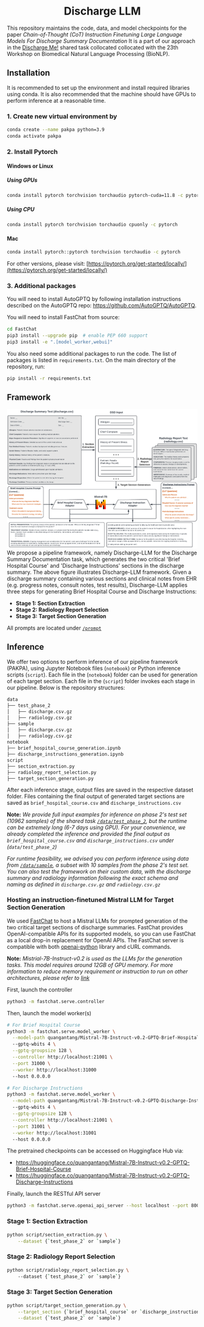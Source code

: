<div align="center">

# Discharge LLM

</div>

This repository maintains the code, data, and model checkpoints for the paper *Chain-of-Thought (CoT) Instruction Finetuning Large Language Models For Discharge Summary Documentation*
It is a part of our approach in the [Discharge Me!](https://www.codabench.org/competitions/2008/) shared task collocated collocated with the 23th Workshop on Biomedical Natural Language Processing (BioNLP).

## Installation
It is recommended to set up the environment and install required libraries using conda. 
It is also recommended that the machine should have GPUs to perform inference at a reasonable time.  
### 1. Create new virtual environment by
```bash
conda create --name pakpa python=3.9
conda activate pakpa
```
### 2. Install Pytorch
#### Windows or Linux
##### Using GPUs
```bash
conda install pytorch torchvision torchaudio pytorch-cuda=11.8 -c pytorch -c nvidia
```
##### Using CPU
```bash
conda install pytorch torchvision torchaudio cpuonly -c pytorch
```
#### Mac
```bash
conda install pytorch::pytorch torchvision torchaudio -c pytorch
```
For other versions, please visit: [https://pytorch.org/get-started/locally/](https://pytorch.org/get-started/locally/)

### 3. Additional packages
You will need to install AutoGPTQ by following installation instructions described on the AutoGPTQ repo: https://github.com/AutoGPTQ/AutoGPTQ.

You will need to install FastChat from source:
```bash
cd FastChat
pip3 install --upgrade pip  # enable PEP 660 support
pip3 install -e ".[model_worker,webui]"
```

You also need some additional packages to run the code. The list of packages is listed in ```requirements.txt```. On the main directory of the repository, run:
```bash
pip install -r requirements.txt
```

## Framework
![Model architecture](Discharge_LLM_Diagram.png)
We propose a pipeline framework, namely Discharge-LLM for the Discharge Summary Documentation task, which generates the two critical 'Brief Hospital Course' and 'Discharge Instructions' sections in the discharge summary. 
The above figure illustrates Discharge-LLM framework. 
Given a discharge summary containing various sections and clinical notes from EHR (e.g. progress notes, consult notes, test results), 
Discharge-LLM applies three steps for generating Brief Hospital Course and Discharge Instructions:
- **Stage 1: Section Extraction**
- **Stage 2: Radiology Report Selection**
- **Stage 3: Target Section Generation**

All prompts are located under [```/prompt```](/prompt)

## Inference
We offer two options to perform inference of our pipeline framework (PAKPA), using Jupyter Notebook files (```notebook```) or Python inference scripts (```script```).
Each file in the (```notebook```) folder can be used for generation of each target section.
Each file in the (```script```) folder invokes each stage in our pipeline.
Below is the repository structures:
```
data
├── test_phase_2
│   ├── discharge.csv.gz
│   ├── radiology.csv.gz
├── sample
│   ├── discharge.csv.gz
│   ├── radiology.csv.gz
notebook
├── brief_hospital_course_generation.ipynb
├── discharge_instructions_generation.ipynb
script
├── section_extraction.py
├── radiology_report_selection.py
├── target_section_generation.py
```

After each inference stage, output files are saved in the respective dataset folder.
Files containing the final output of generated target sections are saved as ```brief_hospital_course.csv``` and ```discharge_instructions.csv```


**Note:** *We provide full input examples for inference on phase 2's test set (10962 samples) of the shared task [```/data/test_phase_2```](```/data/test_phase_2```), but the runtime can be extremely long (6-7 days using GPU).
For your convenience, we already completed the inference and provided the final output as ```brief_hospital_course.csv``` and ```discharge_instructions.csv``` under (```data/test_phase_2```)*

*For runtime feasibility, we advised you can perform inference using data from [```/data/sample```](```/data/sample```), a subset with 10 samples from the phase 2's test set.
You can also test the framework on their custom data, 
with the discharge summary and radiology information following the exact schema and naming as defined in ```discharge.csv.gz``` and ```radiology.csv.gz```*

### Hosting an instruction-finetuned Mistral LLM for Target Section Generation
We used [FastChat](https://github.com/lm-sys/FastChat/tree/main) to host a Mistral LLMs for prompted generation of the two critical target sections of discharge summaries.
FastChat provides OpenAI-compatible APIs for its supported models, so you can use FastChat as a local drop-in replacement for OpenAI APIs.
The FastChat server is compatible with both [openai-python](https://github.com/openai/openai-python) library and cURL commands.

**Note:** *Mistrial-7B-Instruct-v0.2 is used as the LLMs for the generation tasks. This model requires around 12GB of GPU memory.
For more information to reduce memory requirement or instruction to run on other architectures, please refer to [link](https://github.com/lm-sys/FastChat/tree/main?tab=readme-ov-file#inference-with-command-line-interface)*

First, launch the controller
```bash
python3 -m fastchat.serve.controller
```

Then, launch the model worker(s)

```bash
# For Brief Hospital Course
python3 -m fastchat.serve.model_worker \
  --model-path quangantang/Mistral-7B-Instruct-v0.2-GPTQ-Brief-Hospital-Course \ 
  --gptq-wbits 4 \
  --gptq-groupsize 128 \
  --controller http://localhost:21001 \
  --port 31000 \
  --worker http://localhost:31000
  --host 0.0.0.0
```

```bash
# For Discharge Instructions
python3 -m fastchat.serve.model_worker \
  --model-path quangantang/Mistral-7B-Instruct-v0.2-GPTQ-Discharge-Instructions \ 
  --gptq-wbits 4 \
  --gptq-groupsize 128 \
  --controller http://localhost:21001 \
  --port 31001 \
  --worker http://localhost:31001
  --host 0.0.0.0
```

The pretrained checkpoints can be accessed on Huggingface Hub via:
- https://huggingface.co/quangantang/Mistral-7B-Instruct-v0.2-GPTQ-Brief-Hospital-Course
- https://huggingface.co/quangantang/Mistral-7B-Instruct-v0.2-GPTQ-Discharge-Instructions

Finally, launch the RESTful API server

```bash
python3 -m fastchat.serve.openai_api_server --host localhost --port 8000
```

### Stage 1: Section Extraction
```bash
python script/section_extraction.py \
    --dataset {`test_phase_2` or `sample`}
```

### Stage 2: Radiology Report Selection
```bash
python script/radiology_report_selection.py \ 
    --dataset {`test_phase_2` or `sample`}
```

### Stage 3: Target Section Generation
```bash
python script/target_section_generation.py \
    --target_section {`brief_hospital_course` or `discharge_instructions`} \
    --dataset {`test_phase_2` or `sample`}
```